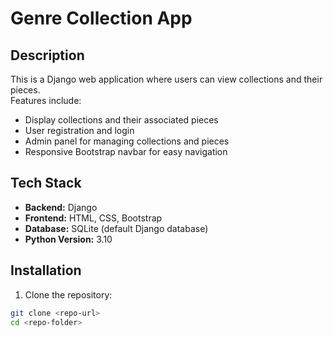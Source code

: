 # Genre Collection App

## Description
This is a Django web application where users can view collections and their pieces.  
Features include:  
- Display collections and their associated pieces  
- User registration and login  
- Admin panel for managing collections and pieces  
- Responsive Bootstrap navbar for easy navigation  

## Tech Stack
- **Backend:** Django  
- **Frontend:** HTML, CSS, Bootstrap  
- **Database:** SQLite (default Django database)  
- **Python Version:** 3.10  

## Installation
1. Clone the repository:  
```bash
git clone <repo-url>
cd <repo-folder>
